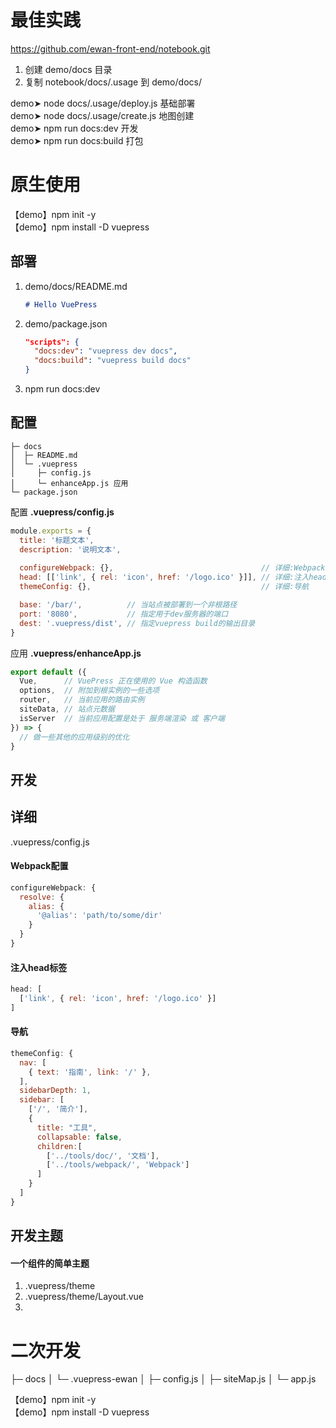 # 最佳实践
https://github.com/ewan-front-end/notebook.git

1. 创建 demo/docs 目录
2. 复制 notebook/docs/.usage 到 demo/docs/

demo➤ node docs/.usage/deploy.js    基础部署<br>
demo➤ node docs/.usage/create.js    地图创建<br>
demo➤ npm run docs:dev              开发<br>
demo➤ npm run docs:build            打包<br>


# 原生使用

【demo】npm init -y<br>
【demo】npm install -D vuepress

## 部署
1. demo/docs/README.md
    ```md
    # Hello VuePress
    ```
2. demo/package.json
    ```json
    "scripts": {
      "docs:dev": "vuepress dev docs",
      "docs:build": "vuepress build docs"
    }
    ```
3. npm run docs:dev

## 配置
```
├─ docs
│  ├─ README.md
│  └─ .vuepress
│     ├─ config.js
│     └─ enhanceApp.js 应用
└─ package.json
```

 
配置 **.vuepress/config.js**
```js
module.exports = {
  title: '标题文本',
  description: '说明文本',
  
  configureWebpack: {},                                 // 详细:Webpack配置
  head: [['link', { rel: 'icon', href: '/logo.ico' }]], // 详细:注入head标签
  themeConfig: {},                                      // 详细:导航

  base: '/bar/',          // 当站点被部署到一个非根路径
  port: '8080',           // 指定用于dev服务器的端口
  dest: '.vuepress/dist', // 指定vuepress build的输出目录
}
```
应用 **.vuepress/enhanceApp.js**
```js
export default ({
  Vue,      // VuePress 正在使用的 Vue 构造函数
  options,  // 附加到根实例的一些选项
  router,   // 当前应用的路由实例
  siteData, // 站点元数据
  isServer  // 当前应用配置是处于 服务端渲染 或 客户端
}) => {
  // 做一些其他的应用级别的优化
}
```


## 开发


## 详细
.vuepress/config.js
#### Webpack配置
```js
configureWebpack: {
  resolve: {
    alias: {
      '@alias': 'path/to/some/dir'
    }
  }
}
```

#### 注入head标签
```js
head: [
  ['link', { rel: 'icon', href: '/logo.ico' }]
]
```

#### 导航
```js
themeConfig: {
  nav: [
    { text: '指南', link: '/' },
  ],
  sidebarDepth: 1,
  sidebar: [
    ['/', '简介'],
    {
      title: "工具",
      collapsable: false,
      children:[
        ['../tools/doc/', '文档'],
        ['../tools/webpack/', 'Webpack']
      ]
    }
  ]
}
```

## 开发主题
#### 一个组件的简单主题
1. .vuepress/theme
2. .vuepress/theme/Layout.vue
3. 






# 二次开发
├─ docs
│  └─ .vuepress-ewan
│     ├─ config.js
│     ├─ siteMap.js
│     └─ app.js 

【demo】npm init -y<br>
【demo】npm install -D vuepress

